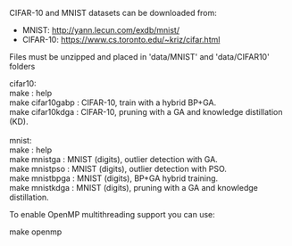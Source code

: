 CIFAR-10 and MNIST datasets can be downloaded from:
- MNIST: http://yann.lecun.com/exdb/mnist/
- CIFAR-10: https://www.cs.toronto.edu/~kriz/cifar.html

Files must be unzipped and placed in 'data/MNIST' and 'data/CIFAR10' folders

cifar10:<br />
   make             : help<br />
   make cifar10gabp : CIFAR-10, train with a hybrid BP+GA.<br />
   make cifar10kdga : CIFAR-10, pruning with a GA and knowledge distillation (KD).<br />
   <br />
mnist:<br />
   make             : help<br />
   make mnistga     : MNIST (digits), outlier detection with GA.<br />
   make mnistpso    : MNIST (digits), outlier detection with PSO.<br />
   make mnistbpga   : MNIST (digits), BP+GA hybrid training.<br />
   make mnistkdga   : MNIST (digits), pruning with a GA and knowledge distillation.<br />

To enable OpenMP multithreading support you can use:

   make <target> openmp
